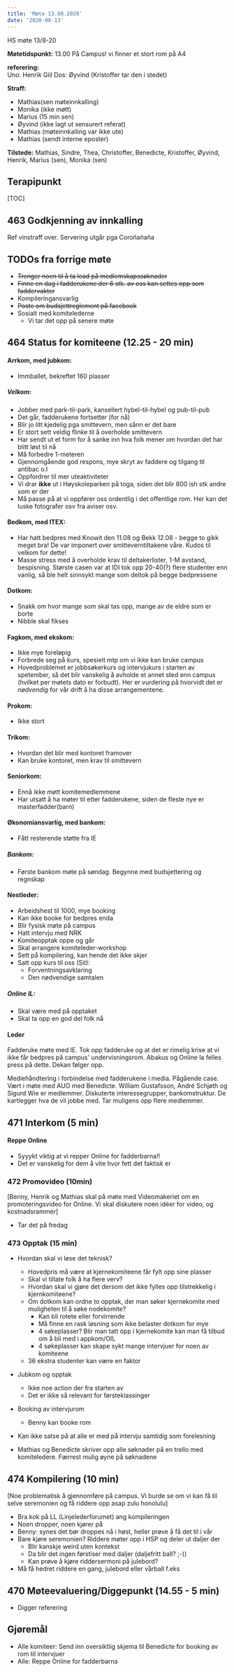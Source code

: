 ```yaml
---
title: 'Møte 13.08.2020'
date: '2020-08-13'
---
```


HS møte 13/8-20

**Møtetidspunkt:** 13.00 På Campus! vi finner et stort rom på A4

**referering:**  
Uno: Henrik Giil
Dos: Øyvind (Kristoffer tar den i stedet)

**Straff:** 
 - Mathias(sen møteinnkalling)
 - Monika (ikke møtt)
 - Marius (15 min sen)
 - Øyvind (ikke lagt ut sensurert referat)
 - Mathias (møteinnkalling var ikke ute)
 - Mathias (sendt interne eposter)

**Tilstede:** 
Mathias, Sindre, Thea, Christoffer, Benedicte, Kristoffer, Øyvind, Henrik, Marius (sen), Monika (sen)

## Terapipunkt


[TOC]

## 463 Godkjenning av innkalling
Ref vinstraff over. 
Servering utgår pga Coroñañaña

## TODOs fra forrige møte
 - ~~Trenger noen til å ta lead på medlemskapssøknader~~
 - ~~Finne en dag i fadderukene der 6 stk. av oss kan settes opp som faddervakter~~
 - Kompileringansvarlig
 - ~~Poste om budsjettreglement på facebook~~
 - Sosialt med komitelederne
     - Vi tar det opp på senere møte


## 464 Status for komiteene (12.25 - 20 min)

#### Arrkom, med jubkom: 
- Immballet, bekreftet 160 plasser

##### Velkom: 
- Jobber med park-til-park, kansellert hybel-til-hybel og pub-til-pub
- Det går, fadderukene fortsetter (for nå)
- Blir jo litt kjedelig pga smittevern, men sånn er det bare
- Er stort sett veldig flinke til å overholde smittevern
- Har sendt ut et form for å sanke inn hva folk mener om hvordan det har blitt løst til nå
- Må forbedre 1-meteren
- Gjennomgående god respons, mye skryt av faddere og tilgang til antibac o.l
- Oppfordrer til mer uteaktiviteter
- Vi drar **ikke** ut i Høyskoleparken på toga, siden det blir 800 ish stk andre som er der
- Må passe på at vi oppfører oss ordentlig i det offentlige rom. Her kan det luske fotografer osv fra aviser osv. 


#### Bedkom, med ITEX:

 - Har hatt bedpres med Knowit den 11.08 og Bekk 12.08 - begge to gikk meget bra! De var imponert over smitteverntiltakene våre. Kudos til velkom for dette! 
 - Masse stress med å overholde krav til deltakerlister, 1-M avstand, bespisning. Største casen var at IDI tok opp 20-40(?) flere studenter enn vanlig, så ble helt sinnsykt mange som deltok på begge bedpressene


#### Dotkom:
- Snakk om hvor mange som skal tas opp, mange av de eldre som er borte
- Nibble skal fikses
#### Fagkom, med ekskom:
- Ikke mye foreløpig
- Forbrede seg på kurs, spesielt mtp om vi ikke kan bruke campus
- Hovedproblemet er jobbsøkerkurs og intervjukurs i starten av spetember, så det blir vanskelig å avholde et annet sted enn campus (hvilket per møtets dato er forbudt). Her er vurdering på hvorvidt det er *nødvendig* for vår drift å ha disse arrangementene. 


#### Prokom: 
- Ikke stort

#### Trikom:
- Hvordan det blir med kontoret framover
- Kan bruke kontoret, men krav til smittevern


#### Seniorkom:
 - Ennå ikke *møtt* komitemedlemmene
 - Har utsatt å ha møter til etter fadderukene, siden de fleste nye er masterfadder(barn)


#### Økonomiansvarlig, med bankom:
- Fått resterende støtte fra IE

##### Bankom:
 -  Første bankom møte på søndag. Begynne med budsjettering og regnskap

#### Nestleder:
- Arbeidshest til 1000, mye booking
- Kan ikke booke for bedpres enda
- Blir fysisk møte på campus
- Hatt intervju med NRK
- Komiteopptak oppe og går
- Skal arrangere komiteleder-workshop
- Sett på kompilering, kan hende det ikke skjer
- Satt opp kurs til oss (Sit): 
    - Forventningsavklaring
    - Den nødvendige samtalen

##### Online IL:
 - Skal være med på opptaket
 - Skal ta opp en god del folk nå

#### Leder
Fadderuke møte med IE. Tok opp fadderuke og at det er rimelig krise at vi ikke får bedpres på campus' undervisningsrom. Abakus og Online la felles press på dette. Dekan følger opp. 

Mediehåndtering i forbindelse med fadderukene i media. Pågående case.
Vært i møte med AUO med Benedicte. William Gustafsson, André Schjøth og Sigurd Wie er medlemmer. Diskuterte interessegrupper, bankomstruktur. De kartlegger hva de vil jobbe med. Tar muligens opp flere medlemmer.

## 471 Interkom (5 min)

#### Reppe Online
 - Syyykt viktig at vi repper Online for fadderbarna!!
 - Det er vanskelig for dem å vite hvor fett det faktisk er

### 472 Promovideo (10min)
[Benny, Henrik og Mathias skal på møte med Videomakeriet om en promoteringsvideo for Online. Vi skal diskutere noen idéer for video, og kostnadsrammer]

 - Tar det på fredag

### 473 Opptak (15 min)

 - Hvordan skal vi løse det teknisk? 
     - Hovedpris må være at kjernekomiteene får fylt opp sine plasser
     - Skal vi tillate folk å ha flere verv?
     - Hvordan skal vi gjøre det dersom det ikke fylles opp tilstrekkelig i kjernkomiteene? 
     - Om dotkom kan ordne to opptak, der man søker kjernekomite med muligheten til å søke nodekomite?
         - Kan bli rotete eller forvirrende
         - Må finne en rask løsning som ikke belaster dotkom for mye
         - 4 søkeplasser? Blir man tatt opp i kjernekomite kan man få tilbud om å bli med i appkom/OIL
         - 4 søkeplasser kan skape sykt mange intervjuer for noen av komiteene
    - 36 ekstra studenter kan være en faktor
 - Jubkom og opptak
     - Ikke noe action der fra starten av
     - Det er ikke så relevant for førsteklassinger

 - Booking av intervjurom 
     - Benny kan booke rom

 - Kan ikke satse på at alle er med på intervju samtidig som forelesning

 - Mathias og Benedicte skriver opp alle søknader på en trello med komiteledere. Færrest mulig øyne på søknadene

## 474 Kompilering (10 min)
[Noe problematisk å gjennomføre på campus. Vi burde se om vi kan få til selve seremonien og få riddere opp asap zulu honolulu]

 - Bra kok på LL (Linjelederforumet) ang kompileringen
 - Noen dropper, noen kjører på
 - Benny: synes det bør droppes nå i høst, heller prøve å få det til i vår
 - Bare kjøre seremonien? Riddere møter opp i HSP og deler ut daljer der 
     - Blir kanskje weird uten kontekst
     - Da blir det ingen førstiser med daljer (daljefritt ball? ;-))
     - Kan prøve å kjøre riddersermoni på julebord?
 - Må få hedret riddere en gang, julebord eller vårball f.eks

## 470 Møteevaluering/Diggepunkt (14.55 - 5 min)

 - Digger referering

## Gjøremål

 - Alle komiteer: Send inn oversiktlig skjema til Benedicte for booking av rom til intervjuer
 - Alle: Reppe Online for fadderbarna
